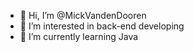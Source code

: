 - 👋 Hi, I’m @MickVandenDooren
- 👀 I’m interested in back-end developing
- 🌱 I’m currently learning Java

<!---
MickVandenDooren/MickVandenDooren is a ✨ special ✨ repository because its `README.md` (this file) appears on your GitHub profile.
You can click the Preview link to take a look at your changes.
--->
